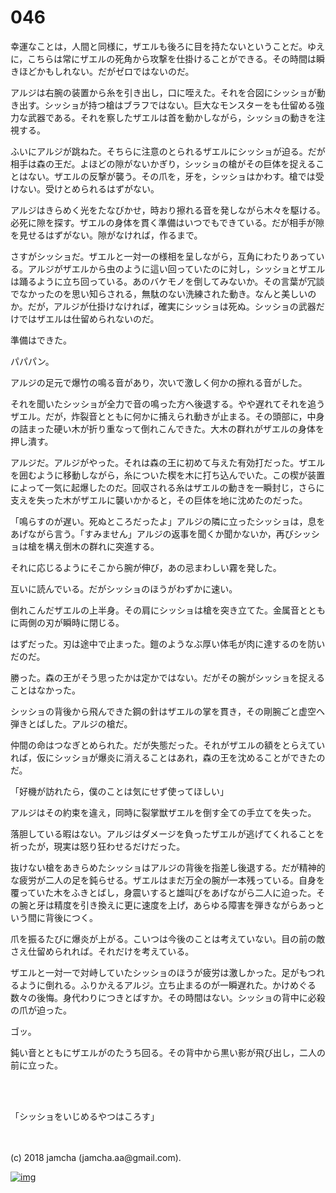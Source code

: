 # 046

幸運なことは，人間と同様に，ザエルも後ろに目を持たないということだ。ゆえに，こちらは常にザエルの死角から攻撃を仕掛けることができる。その時間は瞬きほどかもしれない。だがゼロではないのだ。  

アルジは右腕の装置から糸を引き出し，口に咥えた。それを合図にシッショが動き出す。シッショが持つ槍はブラフではない。巨大なモンスターをも仕留める強力な武器である。それを察したザエルは首を動かしながら，シッショの動きを注視する。  

ふいにアルジが跳ねた。そちらに注意のとられるザエルにシッショが迫る。だが相手は森の王だ。よほどの隙がないかぎり，シッショの槍がその巨体を捉えることはない。ザエルの反撃が襲う。その爪を，牙を，シッショはかわす。槍では受けない。受けとめられるはずがない。  

アルジはきらめく光をたなびかせ，時おり擦れる音を発しながら木々を駆ける。必死に隙を探す。ザエルの身体を貫く準備はいつでもできている。だが相手が隙を見せるはずがない。隙がなければ，作るまで。  

さすがシッショだ。ザエルと一対一の様相を呈しながら，互角にわたりあっている。アルジがザエルから虫のように這い回っていたのに対し，シッショとザエルは踊るように立ち回っている。あのバケモノを倒してみないか。その言葉が冗談でなかったのを思い知らされる，無駄のない洗練された動き。なんと美しいのか。だが，アルジが仕掛けなければ，確実にシッショは死ぬ。シッショの武器だけではザエルは仕留められないのだ。  

準備はできた。  

パパパン。  

アルジの足元で爆竹の鳴る音があり，次いで激しく何かの擦れる音がした。  

それを聞いたシッショが全力で音の鳴った方へ後退する。やや遅れてそれを追うザエル。だが，炸裂音とともに何かに捕えられ動きが止まる。その頭部に，中身の詰まった硬い木が折り重なって倒れこんできた。大木の群れがザエルの身体を押し潰す。  

アルジだ。アルジがやった。それは森の王に初めて与えた有効打だった。ザエルを囲むように移動しながら，糸についた楔を木に打ち込んでいた。この楔が装置によって一気に起爆したのだ。回収される糸はザエルの動きを一瞬封じ，さらに支えを失った木がザエルに襲いかかると，その巨体を地に沈めたのだった。  

「鳴らすのが遅い。死ぬところだったよ」アルジの隣に立ったシッショは，息をあげながら言う。「すみません」アルジの返事を聞くか聞かないか，再びシッショは槍を構え倒木の群れに突進する。  

それに応じるようにそこから腕が伸び，あの忌まわしい霧を発した。  

互いに読んでいる。だがシッショのほうがわずかに速い。  

倒れこんだザエルの上半身。その肩にシッショは槍を突き立てた。金属音とともに両側の刃が瞬時に閉じる。  

はずだった。刃は途中で止まった。鎧のようなぶ厚い体毛が肉に達するのを防いだのだ。  

勝った。森の王がそう思ったかは定かではない。だがその腕がシッショを捉えることはなかった。  

シッショの背後から飛んできた鋼の針はザエルの掌を貫き，その剛腕ごと虚空へ弾きとばした。アルジの槍だ。  

仲間の命はつなぎとめられた。だが失態だった。それがザエルの額をとらえていれば，仮にシッショが爆炎に消えることはあれ，森の王を沈めることができたのだ。  

「好機が訪れたら，僕のことは気にせず使ってほしい」  

アルジはその約束を違え，同時に裂掌獣ザエルを倒す全ての手立てを失った。  

落胆している暇はない。アルジはダメージを負ったザエルが逃げてくれることを祈ったが，現実は怒り狂わせるだけだった。  

抜けない槍をあきらめたシッショはアルジの背後を指差し後退する。だが精神的な疲労が二人の足を鈍らせる。ザエルはまだ万全の腕が一本残っている。自身を覆っていた木をふきとばし，身震いすると雄叫びをあげながら二人に迫った。その腕と牙は精度を引き換えに更に速度を上げ，あらゆる障害を弾きながらあっという間に背後につく。  

爪を振るたびに爆炎が上がる。こいつは今後のことは考えていない。目の前の敵さえ仕留められれば。それだけを考えている。  

ザエルと一対一で対峙していたシッショのほうが疲労は激しかった。足がもつれるように倒れる。ふりかえるアルジ。立ち止まるのが一瞬遅れた。かけめぐる数々の後悔。身代わりにつきとばすか。その時間はない。シッショの背中に必殺の爪が迫った。  

ゴッ。  

鈍い音とともにザエルがのたうち回る。その背中から黒い影が飛び出し，二人の前に立った。  

<br>  
<br>  

「シッショをいじめるやつはころす」  

<br>  
<br>  
(c) 2018 jamcha (jamcha.aa@gmail.com).  

[![img](http://i.creativecommons.org/l/by-nc-sa/4.0/88x31.png)](http://creativecommons.org/licenses/by-nc-sa/4.0/deed)